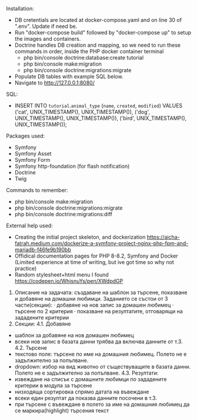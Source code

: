 Installation:
- DB cretentials are located at docker-compose.yaml and on line 30 of ".env". Update if need be.
- Run "docker-compose build" followed by "docker-compose up" to setup the images and containers.
- Doctrine handles DB creation and mapping, so we need to run these commands in order, inside the PHP docker container terminal
    - php bin/console doctrine:database:create tutorial
    - php bin/console make:migration
    - php bin/console doctrine:migrations:migrate
- Populate DB tables with example SQL below.
- Navigate to http://127.0.0.1:8080/

SQL:
- INSERT INTO `tutorial`.`animal_type` (`name`, `created`, `modified`) VALUES ('cat', UNIX_TIMESTAMP(), UNIX_TIMESTAMP()), ('dog', UNIX_TIMESTAMP(), UNIX_TIMESTAMP()), ('bird', UNIX_TIMESTAMP(), UNIX_TIMESTAMP());

Packages used:
- Symfony
- Symfony Asset
- Symfony Form
- Symfony http-foundation (for flash notification)
- Doctrine
- Twig

Commands to remember:
- php bin/console make:migration
- php bin/console doctrine:migrations:migrate
- php bin/console doctrine:migrations:diff

External help used:
- Creating the initial project skeleton, and dockerization https://aicha-fatrah.medium.com/dockerize-a-symfony-project-nginx-php-fpm-and-mariadb-f46fe9b190bb
- Offidical documentation pages for PHP 8-8.2, Symfony and Docker (Limited experience at time of writing, but ive got time so why not practice)
- Random stylesheet+html menu I found https://codepen.io/WhisnuYs/pen/XWdpdGP

1. Описание на задачата: създаване на шаблон за търсене, показване и добавяне на
домашни любимци. Заданието се състои от 3 части(секции):
· добавяне на нов запис за домашен любимец
· търсене по 2 критерия
· показване на резултатите, отговарящи на зададените критерии
4. Секции:
4.1. Добавяне
- шаблон за добавяне на нов домашен любимец
- всеки нов запис в базата данни трябва да включва данните от т.3.
4.2. Търсене
- текстово поле: търсене по име на домашния любимец. Полето не е задължително
за попълване.
- dropdown: избор на вид животно от съществуващите в базата данни. Полето не е
задължително за попълване.
4.3. Резултати:
- извеждане на списък с домашните любимци по зададените критерии в модула за търсене
- низходяща сортировка спрямо датата на въвеждане
- всеки един резултат да показва данните посочени в т.3.
- при търсене с въвеждане в полето за име на домашния любимец да се
маркира(highlight) търсения текст